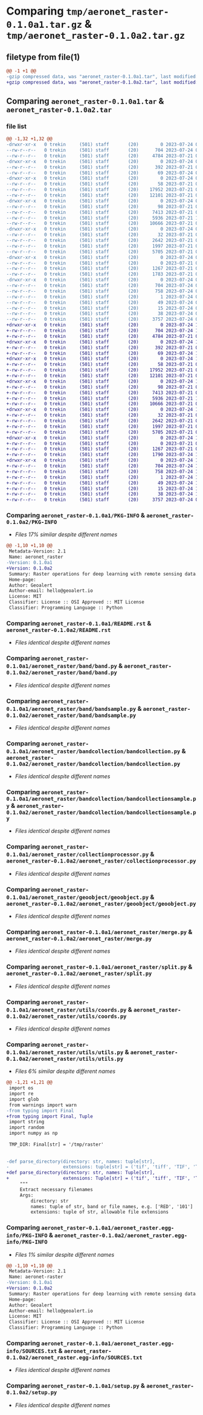 # Comparing `tmp/aeronet_raster-0.1.0a1.tar.gz` & `tmp/aeronet_raster-0.1.0a2.tar.gz`

## filetype from file(1)

```diff
@@ -1 +1 @@
-gzip compressed data, was "aeronet_raster-0.1.0a1.tar", last modified: Mon Jul 24 09:42:51 2023, max compression
+gzip compressed data, was "aeronet_raster-0.1.0a2.tar", last modified: Mon Jul 24 12:47:02 2023, max compression
```

## Comparing `aeronet_raster-0.1.0a1.tar` & `aeronet_raster-0.1.0a2.tar`

### file list

```diff
@@ -1,32 +1,32 @@
-drwxr-xr-x   0 trekin     (501) staff       (20)        0 2023-07-24 09:42:51.107635 aeronet_raster-0.1.0a1/
--rw-r--r--   0 trekin     (501) staff       (20)      704 2023-07-24 09:42:51.107202 aeronet_raster-0.1.0a1/PKG-INFO
--rw-r--r--   0 trekin     (501) staff       (20)     4784 2023-07-21 05:30:39.000000 aeronet_raster-0.1.0a1/README.rst
-drwxr-xr-x   0 trekin     (501) staff       (20)        0 2023-07-24 09:42:51.099171 aeronet_raster-0.1.0a1/aeronet_raster/
--rw-r--r--   0 trekin     (501) staff       (20)      392 2023-07-21 05:30:39.000000 aeronet_raster-0.1.0a1/aeronet_raster/__init__.py
--rw-r--r--   0 trekin     (501) staff       (20)       69 2023-07-24 09:38:11.000000 aeronet_raster-0.1.0a1/aeronet_raster/__version__.py
-drwxr-xr-x   0 trekin     (501) staff       (20)        0 2023-07-24 09:42:51.102441 aeronet_raster-0.1.0a1/aeronet_raster/band/
--rw-r--r--   0 trekin     (501) staff       (20)       58 2023-07-21 05:30:39.000000 aeronet_raster-0.1.0a1/aeronet_raster/band/__init__.py
--rw-r--r--   0 trekin     (501) staff       (20)    17952 2023-07-21 05:30:39.000000 aeronet_raster-0.1.0a1/aeronet_raster/band/band.py
--rw-r--r--   0 trekin     (501) staff       (20)    12101 2023-07-21 05:30:39.000000 aeronet_raster-0.1.0a1/aeronet_raster/band/bandsample.py
-drwxr-xr-x   0 trekin     (501) staff       (20)        0 2023-07-24 09:42:51.103523 aeronet_raster-0.1.0a1/aeronet_raster/bandcollection/
--rw-r--r--   0 trekin     (501) staff       (20)       98 2023-07-21 05:30:39.000000 aeronet_raster-0.1.0a1/aeronet_raster/bandcollection/__init__.py
--rw-r--r--   0 trekin     (501) staff       (20)     7413 2023-07-21 05:30:39.000000 aeronet_raster-0.1.0a1/aeronet_raster/bandcollection/bandcollection.py
--rw-r--r--   0 trekin     (501) staff       (20)     5936 2023-07-21 14:48:40.000000 aeronet_raster-0.1.0a1/aeronet_raster/bandcollection/bandcollectionsample.py
--rw-r--r--   0 trekin     (501) staff       (20)    10666 2023-07-21 05:30:39.000000 aeronet_raster-0.1.0a1/aeronet_raster/collectionprocessor.py
-drwxr-xr-x   0 trekin     (501) staff       (20)        0 2023-07-24 09:42:51.104328 aeronet_raster-0.1.0a1/aeronet_raster/geoobject/
--rw-r--r--   0 trekin     (501) staff       (20)       32 2023-07-21 05:30:39.000000 aeronet_raster-0.1.0a1/aeronet_raster/geoobject/__init__.py
--rw-r--r--   0 trekin     (501) staff       (20)     2642 2023-07-21 05:30:39.000000 aeronet_raster-0.1.0a1/aeronet_raster/geoobject/geoobject.py
--rw-r--r--   0 trekin     (501) staff       (20)     1997 2023-07-21 05:30:39.000000 aeronet_raster-0.1.0a1/aeronet_raster/merge.py
--rw-r--r--   0 trekin     (501) staff       (20)     5705 2023-07-21 05:30:39.000000 aeronet_raster-0.1.0a1/aeronet_raster/split.py
-drwxr-xr-x   0 trekin     (501) staff       (20)        0 2023-07-24 09:42:51.106223 aeronet_raster-0.1.0a1/aeronet_raster/utils/
--rw-r--r--   0 trekin     (501) staff       (20)        0 2023-07-21 05:30:39.000000 aeronet_raster-0.1.0a1/aeronet_raster/utils/__init__.py
--rw-r--r--   0 trekin     (501) staff       (20)     1267 2023-07-21 05:30:39.000000 aeronet_raster-0.1.0a1/aeronet_raster/utils/coords.py
--rw-r--r--   0 trekin     (501) staff       (20)     1783 2023-07-21 05:30:39.000000 aeronet_raster-0.1.0a1/aeronet_raster/utils/utils.py
-drwxr-xr-x   0 trekin     (501) staff       (20)        0 2023-07-24 09:42:51.101338 aeronet_raster-0.1.0a1/aeronet_raster.egg-info/
--rw-r--r--   0 trekin     (501) staff       (20)      704 2023-07-24 09:42:51.000000 aeronet_raster-0.1.0a1/aeronet_raster.egg-info/PKG-INFO
--rw-r--r--   0 trekin     (501) staff       (20)      758 2023-07-24 09:42:51.000000 aeronet_raster-0.1.0a1/aeronet_raster.egg-info/SOURCES.txt
--rw-r--r--   0 trekin     (501) staff       (20)        1 2023-07-24 09:42:51.000000 aeronet_raster-0.1.0a1/aeronet_raster.egg-info/dependency_links.txt
--rw-r--r--   0 trekin     (501) staff       (20)       49 2023-07-24 09:42:51.000000 aeronet_raster-0.1.0a1/aeronet_raster.egg-info/requires.txt
--rw-r--r--   0 trekin     (501) staff       (20)       15 2023-07-24 09:42:51.000000 aeronet_raster-0.1.0a1/aeronet_raster.egg-info/top_level.txt
--rw-r--r--   0 trekin     (501) staff       (20)       38 2023-07-24 09:42:51.107807 aeronet_raster-0.1.0a1/setup.cfg
--rw-r--r--   0 trekin     (501) staff       (20)     3757 2023-07-24 06:59:44.000000 aeronet_raster-0.1.0a1/setup.py
+drwxr-xr-x   0 trekin     (501) staff       (20)        0 2023-07-24 12:47:02.698657 aeronet_raster-0.1.0a2/
+-rw-r--r--   0 trekin     (501) staff       (20)      704 2023-07-24 12:47:02.698133 aeronet_raster-0.1.0a2/PKG-INFO
+-rw-r--r--   0 trekin     (501) staff       (20)     4784 2023-07-21 05:30:39.000000 aeronet_raster-0.1.0a2/README.rst
+drwxr-xr-x   0 trekin     (501) staff       (20)        0 2023-07-24 12:47:02.687009 aeronet_raster-0.1.0a2/aeronet_raster/
+-rw-r--r--   0 trekin     (501) staff       (20)      392 2023-07-21 05:30:39.000000 aeronet_raster-0.1.0a2/aeronet_raster/__init__.py
+-rw-r--r--   0 trekin     (501) staff       (20)       69 2023-07-24 12:46:25.000000 aeronet_raster-0.1.0a2/aeronet_raster/__version__.py
+drwxr-xr-x   0 trekin     (501) staff       (20)        0 2023-07-24 12:47:02.692253 aeronet_raster-0.1.0a2/aeronet_raster/band/
+-rw-r--r--   0 trekin     (501) staff       (20)       58 2023-07-21 05:30:39.000000 aeronet_raster-0.1.0a2/aeronet_raster/band/__init__.py
+-rw-r--r--   0 trekin     (501) staff       (20)    17952 2023-07-21 05:30:39.000000 aeronet_raster-0.1.0a2/aeronet_raster/band/band.py
+-rw-r--r--   0 trekin     (501) staff       (20)    12101 2023-07-21 05:30:39.000000 aeronet_raster-0.1.0a2/aeronet_raster/band/bandsample.py
+drwxr-xr-x   0 trekin     (501) staff       (20)        0 2023-07-24 12:47:02.694244 aeronet_raster-0.1.0a2/aeronet_raster/bandcollection/
+-rw-r--r--   0 trekin     (501) staff       (20)       98 2023-07-21 05:30:39.000000 aeronet_raster-0.1.0a2/aeronet_raster/bandcollection/__init__.py
+-rw-r--r--   0 trekin     (501) staff       (20)     7413 2023-07-21 05:30:39.000000 aeronet_raster-0.1.0a2/aeronet_raster/bandcollection/bandcollection.py
+-rw-r--r--   0 trekin     (501) staff       (20)     5936 2023-07-21 14:48:40.000000 aeronet_raster-0.1.0a2/aeronet_raster/bandcollection/bandcollectionsample.py
+-rw-r--r--   0 trekin     (501) staff       (20)    10666 2023-07-21 05:30:39.000000 aeronet_raster-0.1.0a2/aeronet_raster/collectionprocessor.py
+drwxr-xr-x   0 trekin     (501) staff       (20)        0 2023-07-24 12:47:02.695586 aeronet_raster-0.1.0a2/aeronet_raster/geoobject/
+-rw-r--r--   0 trekin     (501) staff       (20)       32 2023-07-21 05:30:39.000000 aeronet_raster-0.1.0a2/aeronet_raster/geoobject/__init__.py
+-rw-r--r--   0 trekin     (501) staff       (20)     2642 2023-07-21 05:30:39.000000 aeronet_raster-0.1.0a2/aeronet_raster/geoobject/geoobject.py
+-rw-r--r--   0 trekin     (501) staff       (20)     1997 2023-07-21 05:30:39.000000 aeronet_raster-0.1.0a2/aeronet_raster/merge.py
+-rw-r--r--   0 trekin     (501) staff       (20)     5705 2023-07-21 05:30:39.000000 aeronet_raster-0.1.0a2/aeronet_raster/split.py
+drwxr-xr-x   0 trekin     (501) staff       (20)        0 2023-07-24 12:47:02.697329 aeronet_raster-0.1.0a2/aeronet_raster/utils/
+-rw-r--r--   0 trekin     (501) staff       (20)        0 2023-07-21 05:30:39.000000 aeronet_raster-0.1.0a2/aeronet_raster/utils/__init__.py
+-rw-r--r--   0 trekin     (501) staff       (20)     1267 2023-07-21 05:30:39.000000 aeronet_raster-0.1.0a2/aeronet_raster/utils/coords.py
+-rw-r--r--   0 trekin     (501) staff       (20)     1790 2023-07-24 12:45:43.000000 aeronet_raster-0.1.0a2/aeronet_raster/utils/utils.py
+drwxr-xr-x   0 trekin     (501) staff       (20)        0 2023-07-24 12:47:02.690261 aeronet_raster-0.1.0a2/aeronet_raster.egg-info/
+-rw-r--r--   0 trekin     (501) staff       (20)      704 2023-07-24 12:47:02.000000 aeronet_raster-0.1.0a2/aeronet_raster.egg-info/PKG-INFO
+-rw-r--r--   0 trekin     (501) staff       (20)      758 2023-07-24 12:47:02.000000 aeronet_raster-0.1.0a2/aeronet_raster.egg-info/SOURCES.txt
+-rw-r--r--   0 trekin     (501) staff       (20)        1 2023-07-24 12:47:02.000000 aeronet_raster-0.1.0a2/aeronet_raster.egg-info/dependency_links.txt
+-rw-r--r--   0 trekin     (501) staff       (20)       49 2023-07-24 12:47:02.000000 aeronet_raster-0.1.0a2/aeronet_raster.egg-info/requires.txt
+-rw-r--r--   0 trekin     (501) staff       (20)       15 2023-07-24 12:47:02.000000 aeronet_raster-0.1.0a2/aeronet_raster.egg-info/top_level.txt
+-rw-r--r--   0 trekin     (501) staff       (20)       38 2023-07-24 12:47:02.698848 aeronet_raster-0.1.0a2/setup.cfg
+-rw-r--r--   0 trekin     (501) staff       (20)     3757 2023-07-24 06:59:44.000000 aeronet_raster-0.1.0a2/setup.py
```

### Comparing `aeronet_raster-0.1.0a1/PKG-INFO` & `aeronet_raster-0.1.0a2/PKG-INFO`

 * *Files 17% similar despite different names*

```diff
@@ -1,10 +1,10 @@
 Metadata-Version: 2.1
 Name: aeronet_raster
-Version: 0.1.0a1
+Version: 0.1.0a2
 Summary: Raster operations for deep learning with remote sensing data. Based on Rasterio.
 Home-page: 
 Author: Geoalert
 Author-email: hello@geoalert.io
 License: MIT
 Classifier: License :: OSI Approved :: MIT License
 Classifier: Programming Language :: Python
```

### Comparing `aeronet_raster-0.1.0a1/README.rst` & `aeronet_raster-0.1.0a2/README.rst`

 * *Files identical despite different names*

### Comparing `aeronet_raster-0.1.0a1/aeronet_raster/band/band.py` & `aeronet_raster-0.1.0a2/aeronet_raster/band/band.py`

 * *Files identical despite different names*

### Comparing `aeronet_raster-0.1.0a1/aeronet_raster/band/bandsample.py` & `aeronet_raster-0.1.0a2/aeronet_raster/band/bandsample.py`

 * *Files identical despite different names*

### Comparing `aeronet_raster-0.1.0a1/aeronet_raster/bandcollection/bandcollection.py` & `aeronet_raster-0.1.0a2/aeronet_raster/bandcollection/bandcollection.py`

 * *Files identical despite different names*

### Comparing `aeronet_raster-0.1.0a1/aeronet_raster/bandcollection/bandcollectionsample.py` & `aeronet_raster-0.1.0a2/aeronet_raster/bandcollection/bandcollectionsample.py`

 * *Files identical despite different names*

### Comparing `aeronet_raster-0.1.0a1/aeronet_raster/collectionprocessor.py` & `aeronet_raster-0.1.0a2/aeronet_raster/collectionprocessor.py`

 * *Files identical despite different names*

### Comparing `aeronet_raster-0.1.0a1/aeronet_raster/geoobject/geoobject.py` & `aeronet_raster-0.1.0a2/aeronet_raster/geoobject/geoobject.py`

 * *Files identical despite different names*

### Comparing `aeronet_raster-0.1.0a1/aeronet_raster/merge.py` & `aeronet_raster-0.1.0a2/aeronet_raster/merge.py`

 * *Files identical despite different names*

### Comparing `aeronet_raster-0.1.0a1/aeronet_raster/split.py` & `aeronet_raster-0.1.0a2/aeronet_raster/split.py`

 * *Files identical despite different names*

### Comparing `aeronet_raster-0.1.0a1/aeronet_raster/utils/coords.py` & `aeronet_raster-0.1.0a2/aeronet_raster/utils/coords.py`

 * *Files identical despite different names*

### Comparing `aeronet_raster-0.1.0a1/aeronet_raster/utils/utils.py` & `aeronet_raster-0.1.0a2/aeronet_raster/utils/utils.py`

 * *Files 6% similar despite different names*

```diff
@@ -1,21 +1,21 @@
 import os
 import re
 import glob
 from warnings import warn
-from typing import Final
+from typing import Final, Tuple
 import string
 import random
 import numpy as np
 
 TMP_DIR: Final[str] = '/tmp/raster'
 
 
-def parse_directory(directory: str, names: tuple[str],
-                    extensions: tuple[str] = ('tif', 'tiff', 'TIF', 'TIFF')) -> list[str]:
+def parse_directory(directory: str, names: Tuple[str],
+                    extensions: Tuple[str] = ('tif', 'tiff', 'TIF', 'TIFF')) -> list[str]:
     """
     Extract necessary filenames
     Args:
         directory: str
         names: tuple of str, band or file names, e.g. ['RED', '101']
         extensions: tuple of str, allowable file extensions
```

### Comparing `aeronet_raster-0.1.0a1/aeronet_raster.egg-info/PKG-INFO` & `aeronet_raster-0.1.0a2/aeronet_raster.egg-info/PKG-INFO`

 * *Files 1% similar despite different names*

```diff
@@ -1,10 +1,10 @@
 Metadata-Version: 2.1
 Name: aeronet-raster
-Version: 0.1.0a1
+Version: 0.1.0a2
 Summary: Raster operations for deep learning with remote sensing data. Based on Rasterio.
 Home-page: 
 Author: Geoalert
 Author-email: hello@geoalert.io
 License: MIT
 Classifier: License :: OSI Approved :: MIT License
 Classifier: Programming Language :: Python
```

### Comparing `aeronet_raster-0.1.0a1/aeronet_raster.egg-info/SOURCES.txt` & `aeronet_raster-0.1.0a2/aeronet_raster.egg-info/SOURCES.txt`

 * *Files identical despite different names*

### Comparing `aeronet_raster-0.1.0a1/setup.py` & `aeronet_raster-0.1.0a2/setup.py`

 * *Files identical despite different names*

